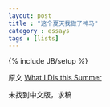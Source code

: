 ```yaml
---
layout: post
title : "这个夏天我做了神马"
category : essays
tags : [lists]
---
```

{% include JB/setup %}

原文 [What I Dis this Summer](http://www.paulgraham.com/sfp.html)  

未找到中文版，求稿  
